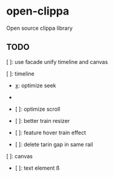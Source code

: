 # open-clippa

Open source clippa library

## TODO

[ ]: use facade unify timeline and canvas

[ ]: timeline

- [x]: optimize seek

- [x]: style

- [ ]: optimize scroll

- [ ]: better train resizer

- [ ]: feature hover train effect

- [ ]: delete tarin gap in same rail

[ ]: canvas

- [ ]: text element
  ß
